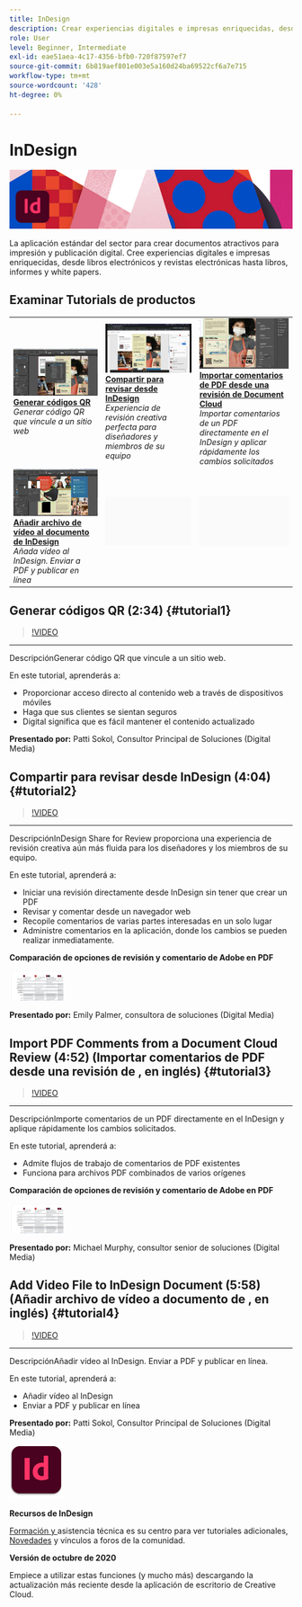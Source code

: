 ```yaml
---
title: InDesign
description: Crear experiencias digitales e impresas enriquecidas, desde libros electrónicos y revistas electrónicas hasta libros, informes y documentos blancos
role: User
level: Beginner, Intermediate
exl-id: eae51aea-4c17-4356-bfb0-720f87597ef7
source-git-commit: 6b819aef801e003e5a160d24ba69522cf6a7e715
workflow-type: tm+mt
source-wordcount: '428'
ht-degree: 0%

---
```


# InDesign

![Tutorial Hero Image](../assets/InDesign.jpg)

La aplicación estándar del sector para crear documentos atractivos para impresión y publicación digital. Cree experiencias digitales e impresas enriquecidas, desde libros electrónicos y revistas electrónicas hasta libros, informes y white papers.

## Examinar Tutorials de productos

<table style="table-layout:fixed">
<tr>
 <td>
    <a href="indesign.md#tutorial1">
        <img alt="Generar códigos QR" src="../assets/InDesign_qrCodes_sokol_thumbnail.jpg" />
    </a>
    <div>
    <a href="indesign.md#tutorial1"><strong>Generar códigos QR</strong></a>
    </div>
    <em>Generar código QR que vincule a un sitio web</em>
    <br>
  </td>
  <td>
   <a href="indesign.md#tutorial2">
      <img alt="Compartir para revisar desde InDesign" src="../assets/indesign_shareforreview_palmer_thumbnail.jpg" />
   </a>
    <div>
   <a href="indesign.md#tutorial2"><strong>Compartir para revisar desde InDesign</strong></a>
    </div>
    <em>Experiencia de revisión creativa perfecta para diseñadores y miembros de su equipo</em>
    <br>
  </td>
  <td>
    <a href="indesign.md#tutorial3">
        <img alt="Importar comentarios de PDF desde un documento 
Revisión en la nube" src="../assets/indesign_pdfcomments_murphy_thumbnail.jpg" />
    </a>
    <div>
    <a href="indesign.md#tutorial3"><strong>Importar comentarios de PDF desde una revisión de Document Cloud</strong></a>
    </div>
    <em>Importar comentarios de un PDF directamente en el InDesign y aplicar rápidamente los cambios solicitados</em>
    <br>
  </td>
</tr>
<tr>
<td>
   <a href="indesign.md#tutorial4">
      <img alt="Añadir archivo de vídeo al documento de InDesign" src="../assets/indesign_video_sokol_thumbnail.jpg" />
   </a>
    <div>
   <a href="indesign.md#tutorial4"><strong>Añadir archivo de vídeo al documento de InDesign</strong></a>
    </div>
    <em>Añada vídeo al InDesign. Enviar a PDF y publicar en línea</em>
    <br>
  </td>
 <td>
    <img alt="Espaciador" src="../assets/Gray_thumbnail.png" />
    <div>
    <br>
 </td>
 <td>
    <img alt="Espaciador" src="../assets/Gray_thumbnail.png" />
    <div>
    <br>
 </td>
</tr>
</table>

## Generar códigos QR (2:34) {#tutorial1}

>[!VIDEO](https://video.tv.adobe.com/v/326818?hidetitle=true)

****
DescripciónGenerar código QR que vincule a un sitio web.

En este tutorial, aprenderás a:
* Proporcionar acceso directo al contenido web a través de dispositivos móviles
* Haga que sus clientes se sientan seguros
* Digital significa que es fácil mantener el contenido actualizado

**Presentado por:**
Patti Sokol, Consultor Principal de Soluciones (Digital Media)

## Compartir para revisar desde InDesign (4:04) {#tutorial2}

>[!VIDEO](https://video.tv.adobe.com/v/326824?hidetitle=true)

****
DescripciónInDesign Share for Review proporciona una experiencia de revisión creativa aún más fluida para los diseñadores y los miembros de su equipo.

En este tutorial, aprenderá a:
* Iniciar una revisión directamente desde InDesign sin tener que crear un PDF
* Revisar y comentar desde un navegador web
* Recopile comentarios de varias partes interesadas en un solo lugar
* Administre comentarios en la aplicación, donde los cambios se pueden realizar inmediatamente.

**Comparación de opciones de revisión y comentario de Adobe en PDF**

[![Imagen de comparación](../assets/ComparisonPDF_thumbnail_96.png)](../assets/Adobe_Review_and_Comment_Comparisons.pdf)

**Presentado por:**
Emily Palmer, consultora de soluciones (Digital Media)

## Import PDF Comments from a Document Cloud Review (4:52) (Importar comentarios de PDF desde una revisión de , en inglés) {#tutorial3}

>[!VIDEO](https://video.tv.adobe.com/v/326959?hidetitle=true)

****
DescripciónImporte comentarios de un PDF directamente en el InDesign y aplique rápidamente los cambios solicitados.

En este tutorial, aprenderá a:
* Admite flujos de trabajo de comentarios de PDF existentes
* Funciona para archivos PDF combinados de varios orígenes

**Comparación de opciones de revisión y comentario de Adobe en PDF**

[![Imagen de comparación](../assets/ComparisonPDF_thumbnail_96.png)](../assets/Adobe_Review_and_Comment_Comparisons.pdf)

**Presentado por:**
Michael Murphy, consultor senior de soluciones (Digital Media)

## Add Video File to InDesign Document (5:58) (Añadir archivo de vídeo a documento de , en inglés) {#tutorial4}

>[!VIDEO](https://video.tv.adobe.com/v/326757?hidetitle=true)

****
DescripciónAñadir vídeo al InDesign. Enviar a PDF y publicar en línea.

En este tutorial, aprenderá a:
* Añadir vídeo al InDesign
* Enviar a PDF y publicar en línea

**Presentado por:**
Patti Sokol, Consultor Principal de Soluciones (Digital Media)

![InDesignLogo](../assets/id_appicon_96.png)

**Recursos de InDesign**

[Formación y ](https://helpx.adobe.com/support/indesign.html) asistencia técnica es su centro para ver tutoriales adicionales,  [Novedades](https://helpx.adobe.com/indesign/user-guide.html/indesign/using/whats-new.ug.html) y vínculos a foros de la comunidad.

**Versión de octubre de 2020**

Empiece a utilizar estas funciones (y mucho más) descargando la actualización más reciente desde la aplicación de escritorio de Creative Cloud.
